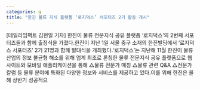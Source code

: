 ```yaml
---
categories: g
title: "한진 물류 지식 플랫폼 ‘로지덕스’ 서포터즈 2기 활동 개시"
---
```

[데일리임팩트 김현일 기자] 한진이 물류 전문지식 공유 플랫폼 ‘로지덕스’의 2번째 서포터즈들과 함께 출정식을 가졌다.한진이 지난 1일 서울 중구 소재의 한진빌딩에서 ‘로지덕스 서포터즈’ 2기 21명과 함께 발대식을 개최했다.‘로지덕스’는 지난해 11월 한진이 물류산업의 정보 불균형 해소를 위해 업계 최초로 론칭한 물류 전문지식 공유 플랫폼으로 웹사이트와 모바일 애플리케이션을 통해 △물류 전문가 매칭 △물류 관련 Q&A △전문가 칼럼 등 물류 분야에 특화된 다양한 정보와 서비스를 제공하고 있다.이를 위해 한진은 올해 상반기 성공적으